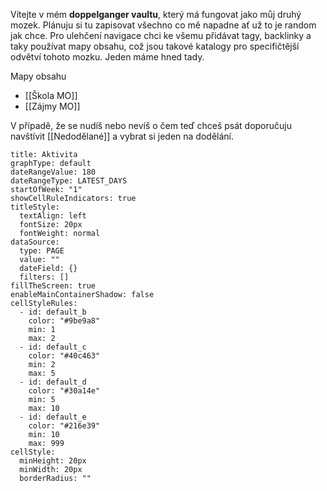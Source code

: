 
Vítejte v mém **doppelganger vaultu**, který má fungovat jako můj druhý mozek. Plánuju si tu zapisovat všechno co mě napadne ať už to je random jak chce. Pro ulehčení navigace chci ke všemu přidávat tagy, backlinky a taky používat mapy obsahu, což jsou takové katalogy pro specifičtější odvětví tohoto mozku. Jeden máme hned tady.

Mapy obsahu
- [[Škola MO]]
- [[Zájmy MO]]

V případě, že se nudíš nebo nevíš o čem teď chceš psát doporučuju navštívit [[Nedodělané]] a vybrat si jeden na dodělání.

```contributionGraph
title: Aktivita
graphType: default
dateRangeValue: 180
dateRangeType: LATEST_DAYS
startOfWeek: "1"
showCellRuleIndicators: true
titleStyle:
  textAlign: left
  fontSize: 20px
  fontWeight: normal
dataSource:
  type: PAGE
  value: ""
  dateField: {}
  filters: []
fillTheScreen: true
enableMainContainerShadow: false
cellStyleRules:
  - id: default_b
    color: "#9be9a8"
    min: 1
    max: 2
  - id: default_c
    color: "#40c463"
    min: 2
    max: 5
  - id: default_d
    color: "#30a14e"
    min: 5
    max: 10
  - id: default_e
    color: "#216e39"
    min: 10
    max: 999
cellStyle:
  minHeight: 20px
  minWidth: 20px
  borderRadius: ""

```
